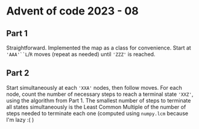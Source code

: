 # Advent of code 2023 - 08

## Part 1

Straightforward. Implemented the map as a class for convenience.
Start at `'AAA'``L`/`R` moves (repeat as needed) until `'ZZZ'` is reached.

## Part 2

Start simultaneously at each `'XXA'` nodes, then follow moves. For each node, count the number of necessary steps to reach a terminal state `'XXZ'`, using the algorithm from Part 1.
The smallest number of steps to terminate all states simultaneously is the Least Common Multiple of the number of steps needed to terminate each one (computed using `numpy.lcm` because I'm lazy :( )
